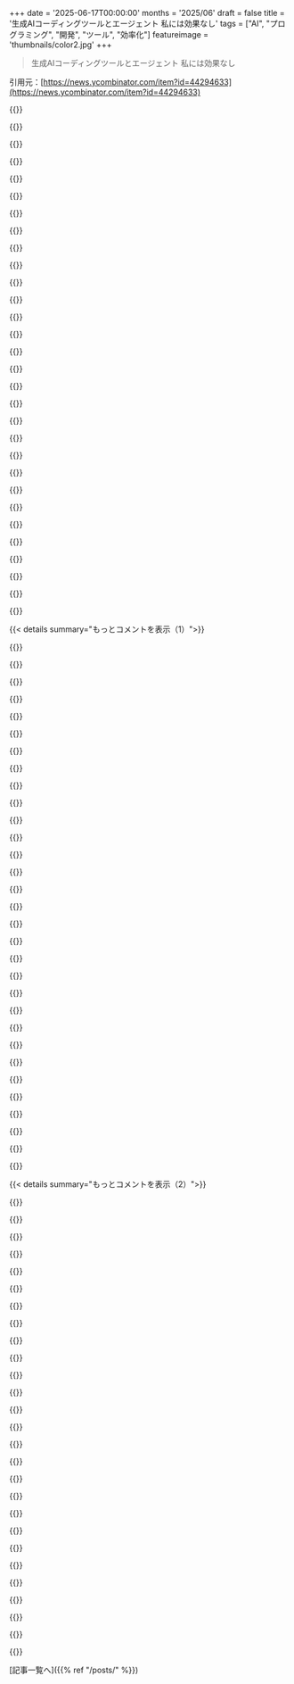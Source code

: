 +++
date = '2025-06-17T00:00:00'
months = '2025/06'
draft = false
title = '生成AIコーディングツールとエージェント 私には効果なし'
tags = ["AI", "プログラミング", "開発", "ツール", "効率化"]
featureimage = 'thumbnails/color2.jpg'
+++

> 生成AIコーディングツールとエージェント 私には効果なし

引用元：[https://news.ycombinator.com/item?id=44294633](https://news.ycombinator.com/item?id=44294633)




{{<matomeQuote body="AIが知らない言語でコードを書くのに役立つ？疑問だね。でも、新しい技術を学ぶ時、前はStack Overflowとかで質問して何時間も待ってたのが、今はChatGPTやGeminiに聞けばすぐ答えが出る。これだけでも作業効率上がるよ。質問に答えてもらうのは立派な学習だろ？" userName="socalgal2" createdAt="2025/06/17 05:48:15" color="#ff33a1">}}




{{<matomeQuote body="AIの知識ってStack Overflowとかから来てるんだよね。みんなAIに質問するようになると、SOに人が来なくなって情報が減るんじゃない？インターネットの前みたいに、一部の権威が情報集めて売る世界に戻るかも。あと、記事の筆者はコードを“書かせる”話をしてるんだから、“質問に答えてもらう”のとは違うよ。" userName="plasticeagle" createdAt="2025/06/17 07:06:16" color="#ff5c5c">}}




{{<matomeQuote body="“AIがStack Overflowからしか知識を得てない”ってのは違うと思うな。僕が仕事で使ってる新しいAPIは、SOどころかどこにも情報がないのに、AIは結構正確に答えてくれるんだよね。正直、これにはびっくりしてる。" userName="socalgal2" createdAt="2025/06/17 07:59:11" color="">}}




{{<matomeQuote body="絶対そうだよ。AIは見たことないことなんて考えられないんだ。もし答えたなら、それは運かハルシネーションだよ。“知ってる”んじゃなくて“推測”しただけ。人間だって推測するけど、それが正しい保証はないだろ？AIも自信の度合いを言ってくれないと困るんだけど、そうなるとみんな使わなくなるから、利益優先で自信満々に答えるんだよ。" userName="bbarnett" createdAt="2025/06/17 08:15:13" color="#38d3d3">}}




{{<matomeQuote body="別の経験も話させて。不慣れなAPIでC++のプログラムがクラッシュしたんだ。スタックトレース見ても分からなかったけど、Geminiに貼り付けたら、APIから見てどこが原因っぽいかすぐ教えてくれた。そのヒントでたった2行直すだけでバグが解消したんだ。これ、めっちゃ助かったよ。" userName="socalgal2" createdAt="2025/06/17 06:00:03" color="#38d3d3">}}




{{<matomeQuote body="そういう経験、昔のGoogle検索でもできたの覚えてる？“AI”って言われるずっと前だよ。AIがすごいんじゃなくて、検索エンジンがダメになったから、AIがすごいように見えるだけじゃないかな。" userName="nottorp" createdAt="2025/06/17 07:41:15" color="#ff5733">}}




{{<matomeQuote body="“AIが見たことないこと理解できない”って言うけど、LLMがどう動くかはまだ完全には分かってないんだよ！確かに知識の反芻だけど、人間の知識だって大体そうじゃない？LLMはパターン認識がすごいから、新しいコードでも問題見つけられる。ハルシネーションはあるけど、人間だって自信満々に間違えることあるしね…。" userName="jumploops" createdAt="2025/06/17 09:24:43" color="#785bff">}}




{{<matomeQuote body="Stack Overflowは13年前の質問と似てるって言って質問閉じたりするけど、ChatGPTは（たとえ嘘でも）答えてくれるからね。" userName="nikanj" createdAt="2025/06/17 06:54:31" color="">}}




{{<matomeQuote body="知識ってどこから来るんだ？Stack Overflowに書けるのは、コードとかドキュメントを読んだ人だけだよね。それならLLMに同じことができない理由はないんじゃない？" userName="olmo23" createdAt="2025/06/17 08:26:52" color="">}}




{{<matomeQuote body="AIは“魚の釣り方”じゃなくて、“魚”をそのままくれるんだよ。コピペするだけの答えをね。" userName="nottorp" createdAt="2025/06/17 07:46:24" color="">}}




{{<matomeQuote body="これってさ、LLMをAGIだと思ってて、何もないとこから答え出したりリサーチしたりできると思ってる人の話だよね。<br>実際にLLMの専門家と話して、どう動くかとか学習データがいかに重要か聞きなよ。<br>信じられないんだけど、CS業界の人間がちょっと使っただけで全部知ってるみたいに話すんだもん。<br>LLMのコード一行も書いたことないくせに。<br>こんなやつらばっかで俺たちの業界は終わりだよ。" userName="nobunaga" createdAt="2025/06/17 08:56:05" color="#45d325">}}




{{<matomeQuote body="それは違うよ。<br>コードをコピペしたり詳しい説明を見たりするより、アドバイスをもとに自分でコードを書いて調整する方が、ずっと少なくしか学べないんだ。" userName="nottorp" createdAt="2025/06/17 08:19:05" color="">}}




{{<matomeQuote body="「Googleがずっと前に”AI”より同じことしてた」って？<br>いつ？<br>議論に勝つためにいつも嘘ついてんの？<br>LLMは合成された答えをくれるけど、検索エンジンは既存のものを返すだけ。<br>明らかに一致しないものは絶対出せないんだよ。" userName="nsonha" createdAt="2025/06/17 09:33:55" color="#ff33a1">}}




{{<matomeQuote body="どこに異議があるの？<br>「人類知識のコーパス」って言うことに問題ないと思うけど。<br>「コーパス」ってほぼ「集まり」って意味なだけだよ。" userName="jamesrcole" createdAt="2025/06/17 12:23:43" color="">}}




{{<matomeQuote body="単なるパターンマッチングだよ。<br>ほとんどのAPIやコードなんてユニークでも特別でもない。<br>全部何千回も前にやられてること。<br>だから、LLMは自分で作っただけのどこにも公開してないツールにも役立つことがあるんだ。<br>「答えを知ってる」ってことについては、こういうツールでどういう意味かも分からないね。<br>俺が知ってるのは、それが役立つかどうかだけ。" userName="rsanheim" createdAt="2025/06/17 08:26:05" color="#ff5c5c">}}




{{<matomeQuote body="じゃあAIって基本的には検索エンジンとしてが一番ってことか。" userName="thedelanyo" createdAt="2025/06/17 06:50:54" color="">}}




{{<matomeQuote body="それもお願いすればできるよ。<br>自分で解ける練習問題も作ってくれる。<br>でも specifically（明確に）頼まないとダメ。<br>だってデフォルトだとコードを出すだけだから。" userName="elbear" createdAt="2025/06/17 12:27:47" color="">}}




{{<matomeQuote body="これは間違い。<br>俺は遊びでおもちゃの言語やフレームワークを書いてるんだ。<br>これらはコードベース以外にシンプルに存在しないAPIだけど、LLMは consistently（一貫して）できたんだ。<br>・関数の signatures（シグネチャ）を読むこと。<br>・コードを correctly（正しく）使うこと。<br>・コードを参照して underlying（根底の）APIの behavior（挙動）について答えること。<br>もちろん context window（コンテキストウィンドウ）を超えたら推測してるだけだけど、context windowを underestimate（過小評価）しちゃダメだよ！" userName="demosthanos" createdAt="2025/06/17 12:23:18" color="#45d325">}}




{{<matomeQuote body="＞ LLMのすごいところは、その仕組み（あるいは理由）をまだ知らないことだって？<br>機械学習のコースを取ったり、論文をいくつか読んだ方がいいかもね。" userName="skydhash" createdAt="2025/06/17 11:41:28" color="">}}




{{<matomeQuote body="＞ それはいつ『役に立たない』ってこと？<br>俺の経験では『たくさん』役に立ったよ。その時期、スタックトレースはArm Linuxのハードウェア問題でほとんどだったからね。<br>でも君のスタックトレースはきっと全然違ってて、君以外にそんな違うスタックトレースを持つ人はいないんだろうね。世界は君と君のプロジェクトだけで出来てるんだ。<br>＞ 議論に勝つためにしょっちゅう嘘つくの？<br>自分の殻に閉じこもってるやつに嘘つき呼ばわりされるのは不愉快だよ。<br>「いつが役に立たない？」って君が言った時、そう意識的に嘘ついたの？それとも無意識的に？" userName="nottorp" createdAt="2025/06/17 09:59:05" color="">}}




{{<matomeQuote body="検索がだんだん悪くなった理由の一つは、ちゃんとしたドキュメントよりブログスパムが上位に来るようになったことだよね。問題を解決するためには、優れたAPIドキュメントやユーザーガイドがあった方が、次に自分で出来るようになるからいいんだ。良いAPIドキュメントを読むことは、全体の設計や将来必要になるかもしれない機能についても教えてくれる。よく使う技術のマニュアルを読むのは、たいていすごく有益だよ。<br>時々、関数が advertised 通りに動かなかったり、トリッキーなことをする必要があったり、変なエラーメッセージが出たりするよね。そういう時は、Stack Overflowは同じ問題を持ってる人を見つけられれば最高だった。でも、ほとんどのブログのチュートリアルレベルの例は、学習にならないまま目の前の問題だけを解決しがちだね。<br>それは誰かに宿題を代わりにやってもらうのに似てる。宿題は終わったけど、それは本当の学習じゃない。この視点からすると、ChatGPTは学習の助けにはなってない。" userName="BlackFly" createdAt="2025/06/17 08:53:39" color="#785bff">}}




{{<matomeQuote body="つまり、君はコードやAPIの例なんかをコンテキストウィンドウに入れたら成功したって言ってるわけ？それは俺がレスした記事（「no knowledge」と主張してた）とは全然違う話みたいだね。それに、これを見落としてるみたいだよ：<br>「回答を得られるなら、それは『どこか他』で見たものだ」<br>コンテキストウィンドウは『どこか他』だよ。" userName="bbarnett" createdAt="2025/06/17 12:25:57" color="">}}




{{<matomeQuote body="もちろん、そもそも俺はStack Overflowのモデレーションについてツッコんでたんだよ。<br>あれは人に教えようとすることを強く discourage してたからね。" userName="nottorp" createdAt="2025/06/17 12:35:59" color="">}}




{{<matomeQuote body="君の親コメントの人は答えを探し、君はドキュメントを探す。だからAIは彼には効果あるけど、君には効果ないんだよ。" userName="blueflow" createdAt="2025/06/17 08:57:19" color="">}}




{{<matomeQuote body="これはAGIかどうかの話じゃないし、「out of thin air」でもないよ。<br>今のLLMは、検索したり（その結果がコンテキストに食われる）、たくさんのコードエディタ／プラグインでは、エディタがプロジェクトのコードベース／ドキュメントをインデックス化して、関連する部分をコンテキストに食わせたりして「リサーチ」できるんだ。<br>多分、彼らはコードエディタからLLMを使ったか、自動でWeb検索するLLM（つまり人気のあるやつ全部）を使ったんだろうね。<br>彼らはすでに、Stack Overflow以外の質問にも毎日答えてるよ。" userName="usef-" createdAt="2025/06/17 09:14:17" color="#ff5c5c">}}




{{<matomeQuote body="＞ それは絶対に本当だ、そしてAIは考えることも、推論することも、見たことがないものを理解することもできない。回答を得られるなら、それは『どこか他』で見たか、文字通り dumb で統計的な偶然だ。<br>SOTAモデルが数TBのサイズしかないのに、Exabytesのデータで学習されてる事実と、どうやってこれを両立させるんだい？<br>正しい答えが dumb な偶然だってわけでもないだろう、もしそうなら、初期の proto GPT モデルみたいに、モデルはほとんど幻覚（hallucinate）しかしないはずだ（間違った答えの空間は、正しい答えの空間より何桁も大きいからね）。" userName="Workaccount2" createdAt="2025/06/17 14:18:05" color="#45d325">}}




{{<matomeQuote body="＞ 昔のGoogleが「AI」よりずっと前に同じことをしてくれたのを覚えてる？<br>[...] スタックトレース [...]、でも素の検索でもLLMと同じ答えをくれるはずだったんだ。<br>「素の」Google Searchは、LLMより前は、例えば verbose なテキストの〜60フレームみたいな、長いスタックトレース全体をコピペする能力はなかったよ。長い文字列はGoogleのUIの制限を超えてたからね。いろんな回答によると、32単語と5784文字の制限があったらしい： https://www.google.com/search?q=limit+of+google+search+strin... <br>LLMより前は、人間がスタックトレース全体を目で手動で見て、関連しそうな小さい部分文字列を推測して、それをGoogleの検索ボックスに貼り付ける必要があった。もちろん、それはやれるけど、LLMが君のためにやるワークフローとは違うよね。<br>はっきりさせておくと、LLMの方法が「より良い」と主張してるんじゃない。ただ違うって言ってるだけだよ。" userName="jasode" createdAt="2025/06/17 08:07:20" color="#ff5c5c">}}




{{<matomeQuote body="「回答を得ることは学びだ」って意見、ちょっと違うかな。質問を自分で考えるプロセスこそが学びを深めるんだよね。AIに丸投げして楽して回答得ても、脳の学習機能は使ってないよ。君のやり方みたいに、プロンプトを練ったり回答を自分で統合したりするなら学習になる。でも、vibe codingとかAgentic LLMみたいにボタン押すだけでコードが出てくるのはダメだね。これは事前に考えるのも後でデバッグするのも自動化しようとしてるから、学習の敵だよ。実際にC++/QT/QMLのプロジェクトでClaudeに全部やらせて動くアプリはできたけど、何も学べなかった経験があるんだ。" userName="perrygeo" createdAt="2025/06/17 14:48:57" color="#ff5733">}}




{{<matomeQuote body="この記事、すごく良いね！自分でコード書かないと失うものとして、無意識で問題のメンタルモデルを作る感覚がある。これがトラブルシューティングとか新機能追加の時にすごく役立つんだ。寝てる間に問題解決したりすることもあるしね。でも、最近の職場でLLM使って劇的に生産性が上がったって開発者は見たことないな。みんな、脳を使って問題解決するのを避けることに慣れちゃって、それを生産性が上がったって勘違いしてるんじゃないかな。" userName="lexandstuff" createdAt="2025/06/17 02:47:52" color="#785bff">}}




{{<matomeQuote body="「問題を解決するために脳のエネルギーを使わないことに中毒になりつつあり、それを生産性と勘違いしてる」って言い方、本当にうまいね。Google Researchの2024年の研究[1]でも、LLMを使った人は本を使った人より時間がかかったのに、自分たちの方が効率的だと感じてたみたい。これは「認知負荷の軽減」のせいかな？ LLMに聞くのは楽で受け身だけど、本で調べるのは大変で能動的だからね。やっぱり、脳を使わない楽な方法に慣れて、それを生産性アップだって勘違いしてるんだよ。<br>[1] https://storage.googleapis.com/gweb-research2023-media/pubto..." userName="nerevarthelame" createdAt="2025/06/17 04:16:49" color="#785bff">}}




{{< details summary="もっとコメントを表示（1）">}}

{{<matomeQuote body="それは結果の解釈をねじ曲げてるよ。時間かかったからって生産性が下がったわけじゃない。むしろ、遥かに少ないメンタルリソースでエキスパートと同じタスクができるなら、それは絶対的な勝利だよ。多くの組織が最優先すべきことだ。仕事って多くの人にとって精神的に消耗する経験だから、AIがそれを軽減してくれて、メンタルエネルギーを25%くらいしか使わないで済むなら、結果が同じでも最高の勝ちじゃないか。" userName="wiseowise" createdAt="2025/06/17 04:36:51" color="">}}




{{<matomeQuote body="君の言ってることについていこうとすると、雇用主は何もメリットないけど、従業員は同じ時間で同じ成果を出しつつメンタル負担が減る、ってことかな？個人的には、これが常に勝利かどうかは分からないな。だって、コーディングのひらめきとか問題解決する部分が好きなんだもん。AIに指示して、直して、面倒見る、みたいな仕事になっちゃうと、前と同じ満足感や楽しさは得られないからね。" userName="didibus" createdAt="2025/06/17 04:43:58" color="">}}




{{<matomeQuote body="彼らの主張を擁護すると、雇用主もメリットあるよ。従業員は一日中、より高いレベルでパフォーマンスできるから。認知負荷が高いと午後は疲れて生産性落ちるけど、LLMがあればメンタル的に楽だから、長く高いレベルを維持できるはず。そうなれば、雇用主にとっても良いことだよね。" userName="Vinnl" createdAt="2025/06/17 09:22:35" color="#ff33a1">}}




{{<matomeQuote body="まあ、みんなここでデータなしで話してるよね、全部推測だよ。OPの仮説（AI使っても早くならない、試行錯誤するだけ、認知負荷は減るけど生産性は変わらない）に基づくと、8時間働いてAIなしでもXの成果、AIありでもXの成果ってことになりそう。たぶん、一番集中できる時間はAIなしの方が効率良いけど、疲れてくる時間はAIありが盛り返して、一日で見るとトントンになる、とか？データないから、単なる感覚とか印象でしかないね。メンタル負荷減ったら生産性を長く維持できるかも？それも分からないね。" userName="didibus" createdAt="2025/06/17 17:25:16" color="#38d3d3">}}




{{<matomeQuote body="メンタル負荷減ったら生産性を長く維持できるかって？「分からない」じゃないだろ、それはもう確認済みの事実だよ。そうじゃなきゃ、今バーンアウトがこんなに流行るわけないだろ。" userName="wiseowise" createdAt="2025/06/17 19:26:03" color="">}}




{{<matomeQuote body="いや、バーンアウトの原因は、コーディングやデバッグの認知負荷とはほとんど関係ないんだよ。Mayo Clinicによると、原因の多くはコントロールの欠如とか、サポート不足とか、職場の人間関係なんだ。仕事量とかWLBも関係あるけど、これも根本的には他の問題と絡んでる。AIで生産性が上がっても、仕事量が増えるかレイオフになるだけじゃないかな。もしAIでコーディングが楽になっても、精神的に疲れる他のこと（例えばDoomscrollingとか）に時間を費やすようになるだけだろうね。<br>https://www.mayoclinic.org/healthy-lifestyle/adult-health/in..." userName="computably" createdAt="2025/06/17 23:59:35" color="#38d3d3">}}




{{<matomeQuote body="素晴らしいツールに必要なのは、1.効率が良い、2.品質が高い、3.ユーザーを怠けさせてくれる、の3点だと思う。AIは3点目は満たすけど、1と2はダメだね。今の人間にとって、これは危険な組み合わせだよ！結局AIは広まるだろうけど、効率と品質は犠牲になるだろうな。" userName="0x500x79" createdAt="2025/06/17 17:24:24" color="">}}




{{<matomeQuote body="あんたプログラミング歴どれくらい？それナイーブだよ。<br>10年もやってると、コーディング自体はクリエイティブじゃなくて、どんな問題に適用するかが重要になる。<br>会社の仕事の9割は使い回しで超つまんない。これこそAIで自動化すべき。<br>退屈な問題で無理にクリエイティブになろうとすると、メンテしにくいクソコードになるんだよ。<br>正直これが嫌でPhD取り直したわ。今は趣味みたいで楽しい。" userName="tsurba" createdAt="2025/06/17 07:57:45" color="#ff5733">}}




{{<matomeQuote body="良い点ついてるね。みんな同じ仕事してるわけじゃないってことだ。<br>CRUDアプリばっかの人もいれば、俺みたいにコードの構造とか抽象化考えてシステム全体の課題解決する人もいる。<br>後者はクリエイティブだけど、前者はAIに任せたいだろうね。<br>AIエージェントが生産性上がるかは、結局自分の仕事が何かって話だよ。" userName="didibus" createdAt="2025/06/17 17:32:27" color="#ff5733">}}




{{<matomeQuote body="研究者たちが使った言葉だと、AIは時間かかったし、平均で正答率も低かった。つまり「生産性低下」ってことね。" userName="nerevarthelame" createdAt="2025/06/17 17:19:15" color="">}}




{{<matomeQuote body="＞脳のエネルギー使わずに済むなら、もっと長時間作業できるんじゃない？<br>それって生産性上がるってことじゃないの？<br>難しいタスクだと1日3〜4時間で限界だけど、AIで楽になればもっとやれるかも。<br>ランニング速度で歩けるなら、速くはないけど長く続けられるみたいなさ。" userName="AstroBen" createdAt="2025/06/17 15:20:52" color="">}}




{{<matomeQuote body="ソフトウェア開発には、ビジネス課題解決がメインのとこや、設計終わったらあとはひたすら書くだけのとこがある。<br>後者みたいなひたすら書く系の仕事は、AIエージェントに任せても脳の負担トレードオフは発生しないし、理にかなってる。<br>こういう開発、結構あるんだよね。" userName="Mentlo" createdAt="2025/06/21 18:25:04" color="#ff5733">}}




{{<matomeQuote body="伝統的なコーディングとAIコーディングは違うものだし、どっちかが得意、苦手なのは当たり前。<br>筆者はAIコーディングが下手なだけかもよ？AIコーディングもスキルで、磨けば上達するんだから。<br>俺はAIに全部任せるのは懐疑的だけど、雑務は任せて、大事な設計は人間がやるのが良いと思う。<br>絵画と写真みたいなもんだよ。" userName="waprin" createdAt="2025/06/17 01:48:15" color="#38d3d3">}}




{{<matomeQuote body="いやいや、AIコーディングがスキルとかってほどじゃないって。<br>数分で覚えられるし、GDBとかUNIX IDEみたいに本一冊読むほど難しくない。<br>絵画と写真の例えも違うな。あれは違う活動で、目的も違うから混同しないだろ。" userName="skydhash" createdAt="2025/06/17 02:05:56" color="">}}




{{<matomeQuote body="わかったよ、でも「上達」するためにどんだけ時間とお金を使えばいいんだ？<br>無料トライアルとかちょっと使った感じだと、全然元取れない気がするんだけど。" userName="dingnuts" createdAt="2025/06/17 02:01:36" color="">}}




{{<matomeQuote body="AI使ったコーディングのスキルアップには、多分1000ドルちょっとかかるかな。<br>全体的に見れば、かなり安い投資だと思うけどね。" userName="stray" createdAt="2025/06/17 02:10:44" color="">}}




{{<matomeQuote body="このAIプログラミングスキルって、そもそも学ぶ価値あるの？出力品質ってどんだけ上がるの？今のツールや将来のツール、モデル間でどれだけ応用効くんだろうね？今のAIプログラミングツール見てると、一年後のツールに今のスキルが通用するとは思えないんだけど。" userName="notnullorvoid" createdAt="2025/06/17 04:25:43" color="#45d325">}}




{{<matomeQuote body="スキル習得の天井は「高い」かもしれないけど、一流ピアニストになるみたいに何年も練習する必要はないよ。世界で一番経験あるAIコーダーでも3年くらいだし、その多くはモデルの進化で古い知識になっちゃってる。GPT 3.5で学んだことが通用しないとかね。何十年も経験ある先生もいないしさ。" userName="mitthrowaway2" createdAt="2025/06/17 04:14:38" color="#ff5733">}}




{{<matomeQuote body="そういうお金（scratch）がない人たちは、持ってる人たちにどうやってついていけばいいの？" userName="asciimov" createdAt="2025/06/17 03:22:42" color="">}}




{{<matomeQuote body="プログラミングにAIツールを使うのは、何でもかんでもってわけじゃないよね。「こういうTerraformリソース全部にuuidをタグ付けする」みたいな単純作業（grunt work）を選んで、AIにやらせるんだ。品質とは関係なく、単に退屈な手作業をやらなくて済むっていう話。" userName="serpix" createdAt="2025/06/17 04:36:08" color="">}}




{{<matomeQuote body="学んでるのは、ほとんど「姿勢」だね。遊び心、粘り強さ、そして何度もゼロからやり直す気持ち。" userName="dr_dshiv" createdAt="2025/06/17 06:42:39" color="">}}




{{<matomeQuote body="「数分で覚えられる」？<br>始めるだけなら数分でできるけどね（gdbも数分で始められるけど）。でもGPは天井の話をしてるんだよ。どんなタスクにどのモデルが良いか知ってる？追加ファイルのフォーマットは？コンテキストのリスタート／圧縮はいつ有効？シングルプロンプト？マルチステージ？プロジェクトごとの期待値管理は？どんなテストがモデルをうまく導く？言語ごとの問題は？<br>今は適切なプロンプトがSWE-verifiedみたいなタスクで差をつけるんだよ。" userName="viraptor" createdAt="2025/06/17 03:38:48" color="#ff5733">}}




{{<matomeQuote body="i.e. continually gambling and praying the model spits something out that works instead of thinking.<br>粘り強さ、何度もゼロからやり直す意欲ってのは、考える代わりに、AIが何か動くものをたまたま吐き出すかどうかにひたすら賭けて祈ってるだけってことだろ。" userName="suddenlybananas" createdAt="2025/06/17 06:47:37" color="#45d325">}}




{{<matomeQuote body="なんでそんな簡単なことにAI使うんだよ？間違える可能性が増えるだけじゃん。マルチカーソル編集の方が絶対速いって。" userName="autobodie" createdAt="2025/06/17 05:28:07" color="">}}




{{<matomeQuote body="エージェントをより良く動かすための「足場作り」にはすごく高い天井がある気がするんだよね。カスタムプロンプト、カスタム CLAUDE.md ファイル、Claude に読ませる他のドキュメント、特にリンティングやテストがいかに素早く正確に動くかとか。それ以外に MCP とか Claude にデータベースと話させたり Playwright でウェブサイトを開かせたりするのはまだ試したこともない。<br>例えば、俺はカスタムの計画プロンプトを持ってて、それに数段落の情報渡すと、ウェブ検索したりコードやドキュメント読んで仕様書を作ってくれる。で、その仕様書をレビューしてから Claude Code に渡して実装させるんだ。<br>これは、最終的なコードの変更をレビューするより仕様書をレビューする方がずっと簡単だからうまくいくんだ。仕様書の段階で理解して、自分がどう実装したいかAIを誘導すれば、最終結果をレビューする時もずっと楽になる。コードベースの自分のメンタルモデルや、どうあるべきかに近くなるからね。<br>で、これでもまだ Claude Code が動くコーディング環境の準備のほんの表面をなぞっただけって感じ。" userName="sothatsit" createdAt="2025/06/17 03:46:39" color="#ff5c5c">}}




{{<matomeQuote body="AIでコード書くのは1時間で覚えられるって意見には反対だな。AIが得意なこと、モデルごとのコード生成の仕方、結果を出すためのプロンプト方法を学ぶ必要があるよ。<br>むしろ、良いプロンプトを書くのは新しいプログラミング言語を学ぶのに近いかも。何を達成したいか、どんな言葉で説明する？ファイルやセクションはどう参照すればコンテキストを無駄にしない？<br>俺は過去1年半、Github Copilot, Cursor, Claude Code, OpenAI APIs とAIツールを使ってコード書いてるけど、どれも成功させるには少しずつ違うことしないといけないし、得意なことも違う。<br>AIは万能薬じゃないけど、適切な場面では良いツールになり得るんだ。" userName="oxidant" createdAt="2025/06/17 02:19:04" color="#785bff">}}




{{<matomeQuote body="LLMベースのコーディングは、ジュニアに指示出すとか外注するのに近いね。定義やプロンプトを与えて、作業させて、修正して繰り返す。人間相手みたい。違うのは速さ（LLM勝ち）と信頼性（人間勝ち）、あと「大きな絵」を見る能力（これも多分すぐ解消されるだろうけど）。<br>これが俺の（いくつかの）反対理由の一つ。細かい部分を理解したいし、プログラミングが好きで始めたんだ。長年、給料下がっても人を管理するの避けてきたのも同じ理由。俺は技術をいじる人でありたい、技術者を管理する側じゃない。AGIが出てきて、一緒に働けるならまた呼んでくれ。" userName="dspillett" createdAt="2025/06/17 07:50:49" color="#ff5c5c">}}




{{<matomeQuote body="こういうスキルがOpenAIとかに左右されるのがどれくらいかってのも気になるね。そういや1、2年前にAI「アーティスト」がモデル変更で作品台無しだって騒ぎあったし。<br>「1時間で習得できる」ってのは同意しないけど、業界がその反対（AIで誰でもコード書ける、絵描ける、音楽作れる）を売ってるのが面白いね。<br>「AIの良いとこ学ばなきゃ」って言うけど、それよりAIの悪いとこ学ばなきゃいけないことの方が多い気がするし、それが楽しくないんだ。" userName="15123123" createdAt="2025/06/17 03:46:32" color="">}}




{{<matomeQuote body="なんで効果ないの？俺はいつもClaudeのインスタンスをいくつかバックグラウンドで動かして、単純だけど時間かかるタスクやらせてるよ。何時間も作業時間節約できて、もっと重要な部分に集中できるようになった。" userName="barsonme" createdAt="2025/06/17 05:55:34" color="">}}




{{<matomeQuote body="なんでプロセスが重要なの？試行錯誤で最終的に良いアウトプット/結果が出せるなら、それが良い結果じゃないか。" userName="chii" createdAt="2025/06/17 09:38:06" color="">}}

{{</details>}}




{{< details summary="もっとコメントを表示（2）">}}

{{<matomeQuote body="＞Claudeのインスタンスをいくつかバックグラウンドで動かして、単純だけど時間かかるタスクやらせてる<br><br>もしよかったら、これについてもっと詳しく聞きたいんだけど。どうやってバックグラウンドで動かしてるの？何をさせてる？どうやってやり取りするの？ファイルシステムにアクセスできるの？<br>よろしく！" userName="dotancohen" createdAt="2025/06/17 06:55:40" color="">}}




{{<matomeQuote body="なぜ考えることが重要なのか？ちょっと考えてみなよ。" userName="suddenlybananas" createdAt="2025/06/17 10:15:56" color="">}}




{{<matomeQuote body="もし「その手の苦労」が足りないなら、あなたはソフトウェア開発の学習段階にいるか、ひどく安月給かのどっちかだよ。維持できるレベルじゃないね。" userName="throwawaysleep" createdAt="2025/06/17 03:40:57" color="">}}




{{<matomeQuote body="チェスエンジンにとって、考える能力があることと、十分な結果を力任せに探索で見つけること、どっちが重要？<br>「思考」を使ったプロセスと力任せのプロセスで得られる結果が見分けられないなら、どうやってその結果に至ったかのプロセスがどうして問題になるんだ？" userName="chii" createdAt="2025/06/17 10:42:12" color="">}}




{{<matomeQuote body="もちろん、業界がそう売るのは金儲けたいからだよ。概念実証（PoC）を作るのは簡単だけど、コンテキストに大量のトークン（5万〜10万）が必要になると（500行のファイルを複数読んだり、考えたり）、質が落ちるんだ。質を保つにはモデルにどう集中させるか知る必要がある。<br>「Goでサーバー書いて」だけじゃ全然足りない。認証はどうする？どんなエンドポイントが必要？ライブラリやAPIとの連携は？セキュリティ問題は？コードの拡張性は？既存のパターンにどう従う？<br>自分でやるより考えることと書くことが増えると感じるね。フィードバックループが長いんだ。記事にもあるように、書かれたコードについて暗黙の知識があるんじゃなく、レビューしなきゃいけない。<br>とはいえ、テストを書く時（良い例があれば）とか、基本的な足場作りには速いタスクもある。かなりの手助けが必要で、だからこそ経験がある人の方がAIコードからより価値を得られると思うよ。彼らの方がデタラメを見抜く力が高いからね。" userName="oxidant" createdAt="2025/06/17 05:05:35" color="#45d325">}}




{{<matomeQuote body="仕様って言うけど、具体的にどういう意味？例はある？<br>仕様と実装を分ける言語（C, C++, Ada...他に何があるかわからないけど）で実験してるんだ。LLMはCのメモリ安全性の問題に苦労してるみたいだけどね。" userName="bcrosby95" createdAt="2025/06/17 04:20:50" color="">}}




{{<matomeQuote body="1000ドル使っても納得いかないなら返金あんの？コストを正当化するために嘘つきそう。1000ドルは結構デカいよ。" userName="dingnuts" createdAt="2025/06/17 02:30:30" color="#ff5c5c">}}




{{<matomeQuote body="金ないやつはどうやってついていくんだよ？" userName="wiseowise" createdAt="2025/06/17 04:21:44" color="">}}




{{<matomeQuote body="バックグラウンドで複数のClaude Code [0]動かしてると思うな。自分で上限を探りながらいろんなタスクを任せられるCLIエージェントだよ。ファイルシステムへのアクセスもあるけど許可したものだけ。<br>[0]: https://www.anthropic.com/claude-code" userName="Philpax" createdAt="2025/06/17 07:49:31" color="#ff5733">}}




{{<matomeQuote body="効果ないって言う人もいるけど、俺は最近、数パラグラフで1000行のAPIクライアントとか、ウェブサイト一式作ったから出力品質はかなり上がってると思う。ツール使うのに必要なスキルは、シニアになるにつれて身につけるスキルと同じで価値を失わないよ。" userName="vidarh" createdAt="2025/06/17 07:08:41" color="#45d325">}}




{{<matomeQuote body="authとかエンドポイントとかセキュリティとか拡張性とか既存パターンとか、これらはLLM使う realm じゃなくてソフトウェアエンジニアリングの領域だろ。従来のコーディングでも同じ。みんなコーディングとソフトウェアエンジニアリングを混同してるよ。" userName="skydhash" createdAt="2025/06/17 10:44:06" color="#38d3d3">}}




{{<matomeQuote body="同僚の『みんな同じ言葉で話してた』って話で君のコメント思い出したよ。<br>・雇用主が設備出すべき。Cursor を自分で買うな。<br>・職場は meritocracy じゃない。金で定義されない。<br>・US市民の約半数は給料1回失うと家賃払えない。<br>・金は別の優先順位（子供、病気、 loan shark）に行くことも。<br>・人は違う優先順位があるだけ。<br>・会社もツール効果不明。自分で金失わなくてよかったって思いたくないね。" userName="bevr1337" createdAt="2025/06/17 04:26:43" color="#ff5733">}}




{{<matomeQuote body="これ bitter lesson の別の応用かもね。AI連携の複雑なプロセス学ぶ価値ないかも。将来のAI進化によるパフォーマンス向上に比べたら、今の生産性向上なんて pale だから。" userName="npilk" createdAt="2025/06/17 12:30:35" color="#ff5733">}}




{{<matomeQuote body="『他人のコードレビューは自分で書くより時間かかる』ってClaude Code ヘビーユーザーだけどマジで的を射てる。LLMはすごいけど、コントロール譲るほど ship に時間かかる。最大のメリットはRSI軽減だね。実際の時間削減は過大評価されてる。" userName="jumploops" createdAt="2025/06/17 01:28:42" color="#785bff">}}




{{<matomeQuote body="コードレビューする必要あんの？正直OPみたいに spot review するだけだよ。でも specs 書かせたり（良い）、結果は常にレビュー・テストしてる。だって全然レビューしてないOSSライブラリもいっぱいあるじゃん。" userName="adriand" createdAt="2025/06/17 01:58:34" color="#38d3d3">}}




{{<matomeQuote body="うん、実はコード全く見ない目標のプロジェクトやってるよ。自分で作ったツールの再実装ね。手で初めて作った時よりはるかに遅いってだけ言っておこうか :)" userName="jumploops" createdAt="2025/06/17 02:14:05" color="#785bff">}}




{{<matomeQuote body="簡単なコーディングとかちょっとしたものならClaude Codeは使えると思うよ。でも、でかいもの作ろうとすると、ちゃんとアーキテクチャ考えても行き詰まることがあるんだよね。後でメンテできるコードにするには、かなり細かく指示しないとダメだね。OSSと違って、自分で責任持つコードだからさ。" userName="hatefulmoron" createdAt="2025/06/17 02:54:23" color="#ff5733">}}




{{<matomeQuote body="Vertical slice architectureってのをやれば、そういう行き詰まりは避けられるよ。" userName="swader999" createdAt="2025/06/18 00:16:41" color="">}}




{{<matomeQuote body="なんでAIに行き詰まらせるの？「多くの指導」ってのがよく分かんないな。俺はAIも部下のエンジニアも同じくらい指示してるよ。テストさえちゃんと作らせとけば、コード書き直すのだって安上がりになってきてるし。コードなんてどんどん使い捨てでいいんじゃない？" userName="vidarh" createdAt="2025/06/17 07:38:35" color="#ff33a1">}}




{{<matomeQuote body="＞ なぜ行き詰まらせる？<br>それができたら困らないよ！ 指導が必要ってこと！<br>＞ 人間開発者と同じレベル<br>そうそう、それが「多くの指導」って意味だよ。<br>＞ コードを捨ててやり直すコスト<br>それは確かだけど、難しいことだとまだ自信ないなぁ。" userName="hatefulmoron" createdAt="2025/06/17 08:39:18" color="">}}




{{<matomeQuote body="俺は単純なことだと思うよ。アーキテクチャをぐちゃぐちゃにするコードは受け入れなきゃいいだけ。ダメならもっと詳しく指示する。人間相手でも普通そうするでしょ？" userName="vidarh" createdAt="2025/06/17 08:50:18" color="">}}




{{<matomeQuote body="勝手にアーキテクチャ壊されるとか心配してないよ。指導しないと、アーキテクチャ的に行き詰まるってハッキリ言ってるんだ。ガイドとか指示とか、なんて呼んでもいいけど、それが要るんだよ。" userName="hatefulmoron" createdAt="2025/06/17 09:10:20" color="">}}




{{<matomeQuote body="自分で書いたコードはレビューいらない、って思ってない？「未来の自分のために書け」ってジョークあるでしょ。生成AIコーディングってさ、本来やるべきこと（テストとかレビューとか）を強制される感じ。<br>いつも速くはないけど、テストもレビューも済んだPR見ると、集中すべきことに時間を使えてる気がするんだ。" userName="cbsmith" createdAt="2025/06/17 01:49:04" color="#785bff">}}




{{<matomeQuote body="LLMのコードレビューばっかしてたら、スキル落ちたり、殺人鬼になったりしない？（笑）" userName="Terr_" createdAt="2025/06/17 03:39:07" color="">}}




{{<matomeQuote body="あー、それはあるかも（笑）。スキルの話は面白いね。オープンソースの世界だと、レビューするほどスキル上がるってよく言われてるんだけど。" userName="cbsmith" createdAt="2025/06/17 04:24:56" color="">}}




{{<matomeQuote body="スキルが上がるのは、コード書いた人の考えと実際のコードの差とかを理解しようとするからだと思うんだ。でも、コード読む側にそういう「自分で考える力」が無くなったら？ AIコードっていつも同じっぽいから「まあ、これでいいか」で終わっちゃうんじゃないかな。" userName="Terr_" createdAt="2025/06/17 05:02:49" color="#ff33a1">}}

{{</details>}}



[記事一覧へ]({{% ref "/posts/" %}})
